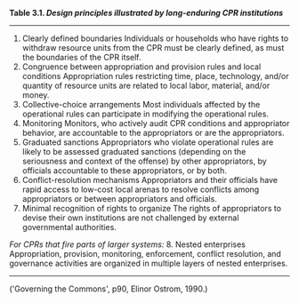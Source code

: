 **Table 3.1. _Design principles illustrated by long-enduring CPR institutions_**

------

1. Clearly defined boundaries
	Individuals or households who have rights to withdraw resource units from the CPR must be clearly defined, as must the boundaries of the CPR itself.
2. Congruence between appropriation and provision rules and local conditions
	Appropriation rules restricting time, place, technology, and/or quantity of resource units are related to local labor, material, and/or money.
3. Collective-choice arrangements
	Most individuals affected by the operational rules can participate in modifying the operational rules.
4. Monitoring
	Monitors, who actively audit CPR conditions and appropriator behavior, are accountable to the appropriators or are the appropriators.
5. Graduated sanctions
	Appropriators who violate operational rules are likely to be assessed graduated sanctions (depending on the seriousness and context of the offense) by other appropriators, by officials accountable to these appropriators, or by both.
6. Conflict-resolution mechanisms
	Appropriators and their officials have rapid access to low-cost local arenas to resolve conflicts among appropriators or between appropriators and officials.
7. Minimal recognition of rights to organize
	The rights of appropriators to devise their own institutions are not challenged by external governmental authorities.

_For CPRs that fire parts of larger systems:_
8. Nested enterprises
Appropriation, provision, monitoring, enforcement, conflict resolution, and governance activities are organized in multiple layers of nested enterprises.

------

('Governing the Commons', p90, Elinor Ostrom, 1990.)
